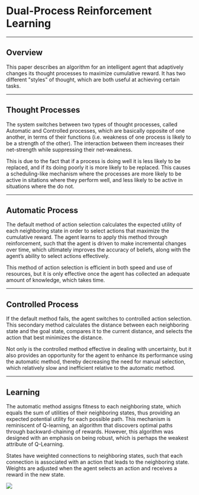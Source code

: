 # Dual-Process Reinforcement Learning

***

## Overview

This paper describes an algorithm for an intelligent agent that adaptively changes its thought processes to maximize cumulative reward. It has two different "styles" of thought, which are both useful at achieving certain tasks. 

---

## Thought Processes

The system switches between two types of thought processes, called Automatic and Controlled processes, which are basically opposite of one another, in terms of their functions (i.e. weakness of one process is likely to be a strength of the other). The interaction between them increases their net-strength while suppressing their net-weakness. 

This is due to the fact that if a process is doing well it is less likely to be replaced, and if its doing poorly it is more likely to be replaced. This causes a scheduling-like mechanism where the processes are more likely to be active in sitations where they perform well, and less likely to be active in situations where the do not.

---

## Automatic Process

The default method of action selection calculates the expected utility of each neighboring state in order to select actions that maximize the cumulative reward. The agent learns to apply this method through reinforcement, such that the agent is driven to make incremental changes over time, which ultimately improves the accuracy of beliefs, along with the agent’s ability to select actions effectively.
 
 This method of action selection is efficient in both speed and use of resources, but it is only effective once the agent has collected an adequate amount of knowledge, which takes time. 

---

## Controlled Process

If the default method fails, the agent switches to controlled action selection. This secondary method calculates the distance between each neighboring state and the goal state, compares it to the current distance, and selects the action that best minimizes the distance. 

Not only is the controlled method effective in dealing with uncertainty, but it also provides an opportunity for the agent to enhance its performance using the automatic method, thereby decreasing the need for manual selection, which relatively slow and inefficient relative to the automatic method.

---

## Learning

The automatic method assigns fitness to each neighboring state, which equals the sum of utilities of their neighboring states, thus providing an expected potential utility for each possible path. This mechanism is reminiscent of Q-learning, an algorithm that discovers optimal paths through backward-chaining of rewards. However, this algorithm was designed with an emphasis on being robust, which is perhaps the weakest attribute of Q-Learning. 

States have weighted connections to neighboring states, such that each connection is associated with an action that leads to the neighboring state. Weights are adjusted when the agent selects an action and receives a reward in the new state.

![](https://github.com/CarsonScott/Dual-Process-Action-Selection/blob/master/img/Capture.PNG)
